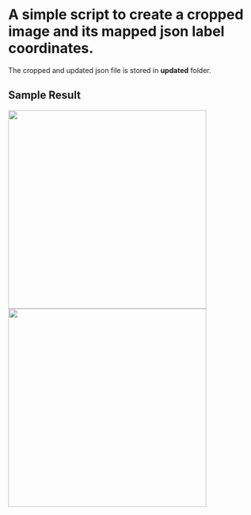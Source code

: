 # A simple script to create a cropped image and its mapped json label coordinates. 

The cropped and updated json file is stored in **updated** folder.

## Sample Result

<img src="https://user-images.githubusercontent.com/53503951/224208847-32400cf5-2ad1-422f-8d41-58b426f6716c.png" width="400">
<img src="https://user-images.githubusercontent.com/53503951/224208851-17d185b4-2d7f-4817-a269-6c78a5a7a028.png" width="400">

